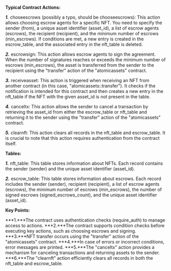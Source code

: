 **Typical Contract Actions:**

***1.*** choseescrows (possibly a typo, should be chooseescrows): This action allows choosing escrow agents for a specific NFT. You need to specify the sender (from), a unique asset identifier (asset_id), a list of escrow agents (escrows), the recipient (recipient), and the minimum number of escrows (min_escrows). If conditions are met, a new entry is created in the escrow_table, and the associated entry in the nft_table is deleted.

***2.*** escrowsign: This action allows escrow agents to sign the agreement. When the number of signatures reaches or exceeds the minimum number of escrows (min_escrows), the asset is transferred from the sender to the recipient using the "transfer" action of the "atomicassets" contract.

***3.*** receiveasset: This action is triggered when receiving an NFT from another contract (in this case, "atomicassets::transfer"). It checks if the notification is intended for this contract and then creates a new entry in the nft_table if the NFT with the given asset_id is not present in the table.

***4.*** canceltx: This action allows the sender to cancel a transaction by retrieving the asset_id from either the escrow_table or nft_table and returning it to the sender using the "transfer" action of the "atomicassets" contract.

***5.*** clearnft: This action clears all records in the nft_table and escrow_table. It is crucial to note that this action requires authentication from the contract itself.

**Tables:**

***1.*** nft_table: This table stores information about NFTs. Each record contains the sender (sender) and the unique asset identifier (asset_id).

***2.*** escrow_table: This table stores information about escrows. Each record includes the sender (sender), recipient (recipient), a list of escrow agents (escrows), the minimum number of escrows (min_escrows), the number of signed escrows (signed_escrows_count), and the unique asset identifier (asset_id).

**Key Points:**

***1.***The contract uses authentication checks (require_auth) to manage access to actions.
***2.***The contract supports condition checks before executing key actions, such as choosing escrows and signing.
***3.***NFT transfer occurs using the "transfer" action of the "atomicassets" contract.
***4.***In case of errors or incorrect conditions, error messages are printed.
***5.***The "canceltx" action provides a mechanism for canceling transactions and returning assets to the sender.
***6.***The "clearnft" action efficiently clears all records in both the nft_table and escrow_table.